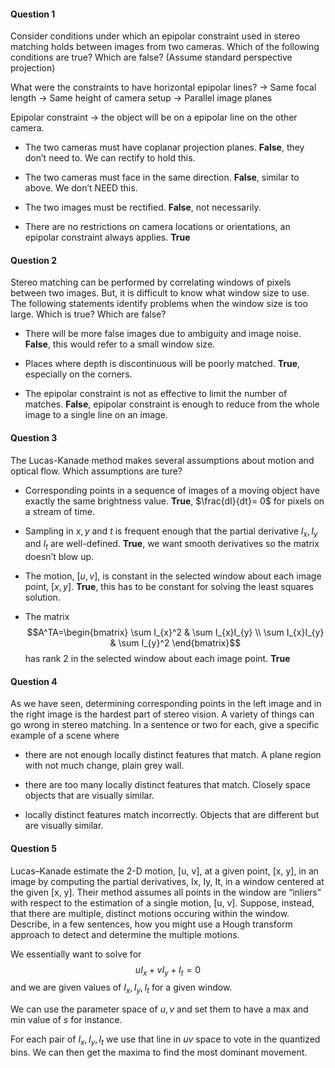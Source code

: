 #### Question 1
Consider conditions under which an epipolar constraint used in stereo matching holds between images from two cameras. Which of the following conditions are true? Which are false? (Assume standard perspective projection)

What were the constraints to have horizontal epipolar lines?
→ Same focal length
→ Same height of camera setup
→ Parallel image planes

Epipolar constraint → the object will be on a epipolar line on the other camera.

- The two cameras must have coplanar projection planes.
**False**, they don’t need to. We can rectify to hold this.

- The two cameras must face in the same direction.
**False**, similar to above. We don’t NEED this.

- The two images must be rectified.
**False**, not necessarily.

- There are no restrictions on camera locations or orientations, an epipolar constraint always applies.
**True**

#### Question 2
Stereo matching can be performed by correlating windows of pixels between two images. But, it is difficult to know what window size to use. The following statements identify problems when the window size is too large. Which is true? Which are false?

- There will be more false images due to ambiguity and image noise.
**False**, this would refer to a small window size.

- Places where depth is discontinuous will be poorly matched.
**True**, especially on the corners.

- The epipolar constraint is not as effective to limit the number of matches.
**False**, epipolar constraint is enough to reduce from the whole image to a single line on an image.

#### Question 3
The Lucas-Kanade method makes several assumptions about motion and optical flow. Which assumptions are ture?

- Corresponding points in a sequence of images of a moving object have exactly the same brightness value.
**True**, $\frac{dI}{dt}= 0$ for pixels on a stream of time.

- Sampling in $x,y$ and $t$ is frequent enough that the partial derivative $I_{x},I_{y}$ and $I_t$ are well-defined.
**True**, we want smooth derivatives so the matrix doesn’t blow up.

- The motion, $[u,v]$, is constant in the selected window about each image point, $[x,y]$.
**True**, this has to be constant for solving the least squares solution.

- The matrix$$A^TA=\begin{bmatrix}
\sum I_{x}^2 & \sum I_{x}I_{y} \\
\sum I_{x}I_{y} & \sum I_{y}^2
\end{bmatrix}$$ has rank 2 in the selected window about each image point.
**True**

#### Question 4
As we have seen, determining corresponding points in the left image and in the right image is the hardest part of stereo vision. A variety of things can go wrong in stereo matching. In a sentence or two for each, give a specific example of a scene where

- there are not enough locally distinct features that match.
A plane region with not much change, plain grey wall.

- there are too many locally distinct features that match.
Closely space objects that are visually similar.

- locally distinct features match incorrectly.
Objects that are different but are visually similar.

#### Question 5
Lucas–Kanade estimate the 2-D motion, [u, v], at a given point, [x, y], in an image by computing the partial derivatives, Ix, Iy, It, in a window centered at the given [x, y]. Their method assumes all points in the window are “inliers” with respect to the estimation of a single motion, [u, v]. Suppose, instead, that there are multiple, distinct motions occuring within the window. Describe, in a few sentences, how you might use a Hough transform  
approach to detect and determine the multiple motions.

We essentially want to solve for 
$$uI_{x}+vI_{y}+I_{t}=0$$
and we are given values of $I_{x},I_{y},I_{t}$ for a given window. 

We can use the parameter space of $u,v$ and set them to have a max and min value of $s$ for instance. 

For each pair of $I_{x},I_{y},I_{t}$ we use that line in $uv$ space to vote in the quantized bins. We can then get the maxima to find the most dominant movement.


